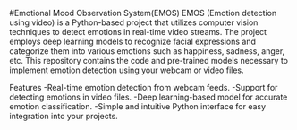 #Emotional Mood Observation System(EMOS)
EMOS (Emotion detection using video) is a Python-based project that utilizes computer vision techniques to detect emotions in real-time video streams. The project employs deep learning models to recognize facial expressions and categorize them into various emotions such as happiness, sadness, anger, etc. This repository contains the code and pre-trained models necessary to implement emotion detection using your webcam or video files.

Features
-Real-time emotion detection from webcam feeds.
-Support for detecting emotions in video files.
-Deep learning-based model for accurate emotion classification.
-Simple and intuitive Python interface for easy integration into your projects.


